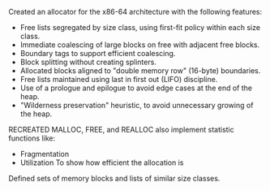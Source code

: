 Created an allocator for the x86-64 architecture with the following features:
- Free lists segregated by size class, using first-fit policy within each size class.
- Immediate coalescing of large blocks on free with adjacent free blocks.
- Boundary tags to support efficient coalescing.
- Block splitting without creating splinters.
- Allocated blocks aligned to "double memory row" (16-byte) boundaries.
- Free lists maintained using last in first out (LIFO) discipline.
- Use of a prologue and epilogue to avoid edge cases at the end of the heap.
- "Wilderness preservation" heuristic, to avoid unnecessary growing of the heap.


RECREATED MALLOC, FREE, and REALLOC also implement statistic functions like:
- Fragmentation
- Utilization
To show how efficient the allocation is

Defined sets of memory blocks and lists of similar size classes.
